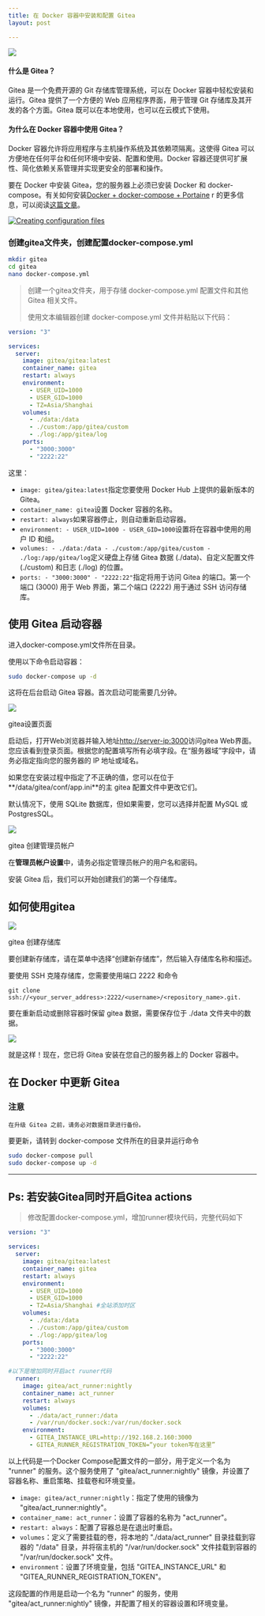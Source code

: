 ```yaml
---
title: 在 Docker 容器中安装和配置 Gitea
layout: post

---
```


![](https://blog.unixhost.pro/wp-content/uploads/2023/03/gitea-930x620.png)

#### 什么是 Gitea？

Gitea 是一个免费开源的 Git 存储库管理系统，可以在 Docker 容器中轻松安装和运行。Gitea 提供了一个方便的 Web 应用程序界面，用于管理 Git 存储库及其开发的各个方面。Gitea 既可以在本地使用，也可以在云模式下使用。

#### 为什么在 Docker 容器中使用 Gitea？

Docker 容器允许将应用程序与主机操作系统及其依赖项隔离。这使得 Gitea 可以方便地在任何平台和任何环境中安装、配置和使用。Docker 容器还提供可扩展性、简化依赖关系管理并实现更安全的部署和操作。

要在 Docker 中安装 Gitea，您的服务器上必须已安装 Docker 和 docker-compose。有关如何安装[Docker + docker-compose + Portaine](https://blog.unixhost.pro/2022/09/how-to-install-docker-docker-compose-portainer/) r 的更多信息，可以阅读[这篇文章](https://blog.unixhost.pro/2022/09/how-to-install-docker-docker-compose-portainer/)。

[![Creating configuration files](https://res.cloudinary.com/marcomontalbano/image/upload/v1703289577/video_to_markdown/images/youtube--7C56gwdsFSA-c05b58ac6eb4c4700831b2b3070cd403.jpg)](https://youtu.be/7C56gwdsFSA "Gitea Docker设置。轻松部署的分步指南")

### 创建gitea文件夹，创建配置docker-compose.yml 

```bash
mkdir gitea 
cd gitea 
nano docker-compose.yml
```

> 创建一个gitea文件夹，用于存储 docker-compose.yml 配置文件和其他 Gitea 相关文件。
>
> 使用文本编辑器创建 docker-compose.yml 文件并粘贴以下代码：

```yaml
version: "3"

services:
  server:
    image: gitea/gitea:latest
    container_name: gitea
    restart: always
    environment:
      - USER_UID=1000
      - USER_GID=1000
      - TZ=Asia/Shanghai
    volumes:
      - ./data:/data
      - ./custom:/app/gitea/custom
      - ./log:/app/gitea/log
    ports:
      - "3000:3000"
      - "2222:22"
```

这里：

- `image: gitea/gitea:latest`指定您要使用 Docker Hub 上提供的最新版本的 Gitea。
- `container_name: gitea`设置 Docker 容器的名称。
- `restart: always`如果容器停止，则自动重新启动容器。
- `environment: - USER_UID=1000 - USER_GID=1000`设置将在容器中使用的用户 ID 和组。
- `volumes: - ./data:/data - ./custom:/app/gitea/custom - ./log:/app/gitea/log`定义硬盘上存储 Gitea 数据 (./data)、自定义配置文件 (./custom) 和日志 (./log) 的位置。
- `ports: - "3000:3000" - "2222:22"`指定将用于访问 Gitea 的端口。第一个端口 (3000) 用于 Web 界面，第二个端口 (2222) 用于通过 SSH 访问存储库。

## 使用 Gitea 启动容器

进入docker-compose.yml文件所在目录。

使用以下命令启动容器：

```bash
sudo docker-compose up -d
```

这将在后台启动 Gitea 容器。首次启动可能需要几分钟。

![](https://blog.unixhost.pro/wp-content/uploads/2023/03/image-1024x655.png)

gitea设置页面

启动后，打开Web浏览器并输入地址[http://server-ip:3000](http://server-ip:3000/)访问gitea Web界面。您应该看到登录页面。根据您的配置填写所有必填字段。在“服务器域”字段中，请务必指定指向您的服务器的 IP 地址或域名。

如果您在安装过程中指定了不正确的值，您可以在位于**/data/gitea/conf/app.ini**的主 gitea 配置文件中更改它们。

默认情况下，使用 SQLite 数据库，但如果需要，您可以选择并配置 MySQL 或 PostgresSQL。

![](https://blog.unixhost.pro/wp-content/uploads/2023/03/image-1-1024x233.png)

gitea 创建管理员帐户

在**管理员帐户设置**中，请务必指定管理员帐户的用户名和密码。

安装 Gitea 后，我们可以开始创建我们的第一个存储库。

## 如何使用gitea

![](https://blog.unixhost.pro/wp-content/uploads/2023/03/image-2.png)

gitea 创建存储库

要创建新存储库，请在菜单中选择“创建新存储库”，然后输入存储库名称和描述。

要使用 SSH 克隆存储库，您需要使用端口 2222 和命令

```
git clone ssh://<your_server_address>:2222/<username>/<repository_name>.git.
```

要在重新启动或删除容器时保留 gitea 数据，需要保存位于 ./data 文件夹中的数据。

![](https://blog.unixhost.pro/wp-content/uploads/2023/03/image-3-1024x637.png)

就是这样！现在，您已将 Gitea 安装在您自己的服务器上的 Docker 容器中。

## 在 Docker 中更新 Gitea

### 注意

```
在升级 Gitea 之前，请务必对数据目录进行备份。
```

要更新，请转到 docker-compose 文件所在的目录并运行命令

```bash
sudo docker-compose pull
sudo docker-compose up -d
```



------

## Ps: 若安装Gitea同时开启Gitea actions

> 修改配置docker-compose.yml，增加runner模块代码，完整代码如下

```yaml
version: "3"

services:
  server:
    image: gitea/gitea:latest
    container_name: gitea
    restart: always
    environment:
      - USER_UID=1000
      - USER_GID=1000
      - TZ=Asia/Shanghai #全站添加时区
    volumes:
      - ./data:/data
      - ./custom:/app/gitea/custom
      - ./log:/app/gitea/log
    ports:
      - "3000:3000"
      - "2222:22"

#以下是增加同时开启act ruuner代码
  runner:
    image: gitea/act_runner:nightly
    container_name: act_runner
    restart: always
    volumes:
      - ./data/act_runner:/data
      - /var/run/docker.sock:/var/run/docker.sock
    environment:
      - GITEA_INSTANCE_URL=http://192.168.2.160:3000
      - GITEA_RUNNER_REGISTRATION_TOKEN=“your token写在这里”

```

以上代码是一个Docker Compose配置文件的一部分，用于定义一个名为 "runner" 的服务。这个服务使用了 "gitea/act_runner:nightly" 镜像，并设置了容器名称、重启策略、挂载卷和环境变量。

- `image: gitea/act_runner:nightly`：指定了使用的镜像为 "gitea/act_runner:nightly"。
- `container_name: act_runner`：设置了容器的名称为 "act_runner"。
- `restart: always`：配置了容器总是在退出时重启。
- `volumes`：定义了需要挂载的卷，将本地的 "./data/act_runner" 目录挂载到容器的 "/data" 目录，并将宿主机的 "/var/run/docker.sock" 文件挂载到容器的 "/var/run/docker.sock" 文件。
- `environment`：设置了环境变量，包括 "GITEA_INSTANCE_URL" 和 "GITEA_RUNNER_REGISTRATION_TOKEN"。

这段配置的作用是启动一个名为 "runner" 的服务，使用 "gitea/act_runner:nightly" 镜像，并配置了相关的容器设置和环境变量。

